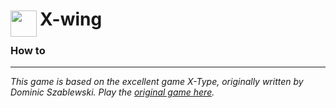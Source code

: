 
<h1>
	<img src="~/icon.svg" style="float: left; width: 42px; margin: 3px 5px 0 0;">
	X-wing
</h1>

### How to


---
*This game is based on the excellent game X-Type, originally written by Dominic Szablewski. Play the [original game here](https://phoboslab.org/xtype/).*

